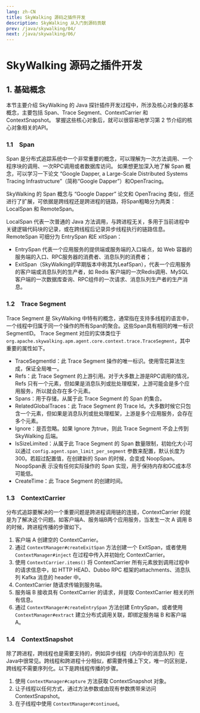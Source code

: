 ```yaml
---
lang: zh-CN
title: SkyWalking 源码之插件开发
description: SkyWalking 从入门到源码贡献
prev: /java/skywalking/04/
next: /java/skywalking/06/
---
```


# SkyWalking 源码之插件开发

## 1. 基础概念

本节主要介绍 SkyWalking 的 Java 探针插件开发过程中，所涉及核心对象的基本概念，主要包括 Span、Trace Segment、ContextCarrier 和 ContextSnapshot。
掌握这些核心对象后，就可以很容易地学习第 2 节介绍的核心对象相关的API。

### 1.1　Span

Span 是分布式追踪系统中一个非常重要的概念，可以理解为一次方法调用、一个程序块的调用、一次RPC调用或者数据库访问。
如果想更加深入地了解 Span 概念，可以学习一下论文 “Google Dapper, a Large-Scale Distributed Systems Tracing Infrastructure”（简称“Google Dapper”）和OpenTracing。

SkyWalking 的 Span 概念与 “Google Dapper” 论文和 OpenTracing 类似，但还进行了扩展，可依据是跨线程还是跨进程的链路，将Span粗略分为两类：LocalSpan 和 RemoteSpan。

LocalSpan 代表一次普通的 Java 方法调用，与跨进程无关，多用于当前进程中关键逻辑代码块的记录，或在跨线程后记录异步线程执行的链路信息。
RemoteSpan 可细分为 EntrySpan 和E xitSpan：

- EntrySpan 代表一个应用服务的提供端或服务端的入口端点，如 Web 容器的服务端的入口、RPC服务器的消费者、消息队列的消费者；
- ExitSpan（SkyWalking的早期版本中称其为LeafSpan），代表一个应用服务的客户端或消息队列的生产者，如 Redis 客户端的一次Redis调用、MySQL 客户端的一次数据库查询、RPC组件的一次请求、消息队列生产者的生产消息。

### 1.2　Trace Segment

Trace Segment 是 SkyWalking 中特有的概念，通常指在支持多线程的语言中，一个线程中归属于同一个操作的所有Span的聚合。这些Span具有相同的唯一标识 SegmentID。
Trace Segment 对应的实体类位于 `org.apache.skywalking.apm.agent.core.context.trace.TraceSegment`，其中重要的属性如下。

- TraceSegmentId：此 Trace Segment 操作的唯一标识。使用雪花算法生成，保证全局唯一。
- Refs：此 Trace Segment 的上游引用。对于大多数上游是RPC调用的情况，Refs 只有一个元素，但如果是消息队列或批处理框架，上游可能会是多个应用服务，所以就会存在多个元素。
- Spans：用于存储，从属于此 Trace Segment 的 Span 的集合。
- RelatedGlobalTraces：此 Trace Segment 的 Trace Id。大多数时候它只包含一个元素，但如果是消息队列或批处理框架，上游是多个应用服务，会存在多个元素。
- Ignore：是否忽略。如果 Ignore 为true，则此 Trace Segment 不会上传到 SkyWalking 后端。
- IsSizeLimited：从属于此 Trace Segment 的 Span 数量限制，初始化大小可以通过 `config.agent.span_limit_per_segment` 参数来配置，默认长度为 300。若超过配置值，在创建新的 Span 的时候，会变成 NoopSpan。NoopSpan表 示没有任何实际操作的 Span 实现，用于保持内存和GC成本尽可能低。
- CreateTime：此 Trace Segment 的创建时间。

### 1.3　ContextCarrier

分布式追踪要解决的一个重要问题是跨进程调用链的连接，ContextCarrier 的就是为了解决这个问题。如客户端A、服务端B两个应用服务，当发生一次 A 调用 B 的时候，跨进程传播的步骤如下。

1) 客户端 A 创建空的 ContextCarrier。
2) 通过 `ContextManager#createExitSpan` 方法创建一个 ExitSpan，或者使用 `ContextManager#inject` 在过程中传入并初始化 ContextCarrier。
3) 使用 `ContextCarrier.items()` 将 ContextCarrier 所有元素放到调用过程中的请求信息中，如 HTTP HEAD、Dubbo RPC 框架的attachments、消息队列 Kafka 消息的 header 中。
4) ContextCarrier 随请求传输到服务端。
5) 服务端 B 接收具有 ContextCarrier 的请求，并提取 ContextCarrier 相关的所有信息。
6) 通过 `ContextManager#createEntrySpan` 方法创建 EntrySpan，或者使用 `ContextManager#extract` 建立分布式调用关联，即绑定服务端 B 和客户端 A。

### 1.4　ContextSnapshot

除了跨进程，跨线程也是需要支持的，例如异步线程（内存中的消息队列）在Java中很常见。跨线程和跨进程十分相似，都需要传播上下文，唯一的区别是，跨线程不需要序列化。以下是跨线程传播的步骤。

1) 使用 `ContextManager#capture` 方法获取 ContextSnapshot 对象。
2) 让子线程以任何方式，通过方法参数或由现有参数携带来访问 ContextSnapshot。
3) 在子线程中使用 `ContextManager#continued`。





























